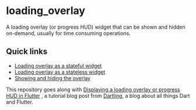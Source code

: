 # loading_overlay

A loading overlay (or progress HUD) widget that can be shown and hidden on-demand, usually for time
consuming operations.

## Quick links

- [Loading overlay as a stateful widget](https://github.com/dartling/loading_overlay/blob/main/lib/loading_overlay.dart)
- [Loading overlay as a stateless widget](https://github.com/dartling/loading_overlay/blob/main/lib/loading_overlay_alt.dart)
- [Showing and hiding the overlay](https://github.com/dartling/loading_overlay/blob/e49f9af7d4b932129d34ba11b6370cf7b30af81f/lib/main.dart#L37-L44)

This repository goes along
with [Displaying a loading overlay or progress HUD in Flutter](https://dartling.dev/displaying-a-loading-overlay-or-progress-hud-in-flutter)
, a tutorial blog post from [Dartling](https://dartling.dev), a blog about all things Dart and
Flutter.

